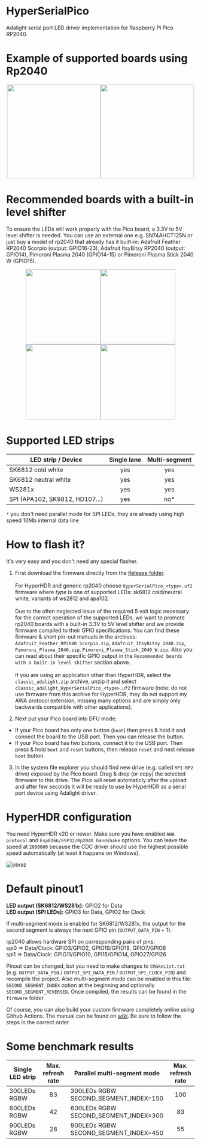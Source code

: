 # HyperSerialPico
Adalight serial port LED driver implementation for Raspberry Pi Pico RP2040.  

# Example of supported boards using Rp2040
<p align="center"><img src="https://user-images.githubusercontent.com/69086569/236885968-baab51ba-a54b-4072-9a2a-cf867f2edb4b.png" width="250" height="250"/><img src="https://user-images.githubusercontent.com/69086569/236885360-dce9cfd7-92a8-43c6-911f-649325ee8a96.png" width="250" height="250"/></p>

# Recommended boards with a built-in level shifter
To ensure the LEDs will work properly with the Pico board, a 3.3V to 5V level shifter is needed. You can use an external one e.g. SN74AHCT125N or just buy a model of rp2040 that already has it built-in: Adafruit Feather RP2040 Scorpio (output: GPIO16-23), Adafruit ItsyBitsy RP2040 (output: GPIO14), Pimoroni Plasma 2040 (GPIO14-15) or Pimoroni Plasma Stick 2040 W (GPIO15).

<p align="center"><img src="https://user-images.githubusercontent.com/69086569/242393809-4e491159-76c7-4c1e-be0a-1f10cd5291f2.png"  width="200" height="200"/><img src="https://github.com/awawa-dev/HyperSerialPico/assets/69086569/e7a2a945-be12-47b1-8e48-ffc1b11c5b2f.png"  width="200" height="200"/><img src="https://user-images.githubusercontent.com/69086569/241395006-ee27175e-677b-4971-97bc-ed294eaa8f3b.png" width="200" height="200"/><img src="https://user-images.githubusercontent.com/69086569/241394387-f8193ed8-56d5-46c6-b406-911720aed605.png" width="200" height="200"/></p>

# Supported LED strips
| LED strip / Device             |    Single lane   |    Multi-segment   |
|--------------------------------|:----------------:|:------------------:|
| SK6812 cold white              |       yes        |        yes         |
| SK6812 neutral white           |       yes        |        yes         |
| WS281x                         |       yes        |        yes         |
| SPI (APA102, SK9812, HD107...) |       yes        |        no*         |

`*` you don't need parallel mode for SPI LEDs, they are already using high speed 10Mb internal data line

# How to flash it?
It's very easy and you don't need any special flasher.  

1) First download the firmware directly from the [Release folder](https://github.com/awawa-dev/HyperSerialPico/releases).  \
\
For HyperHDR and generic rp2040 choose `HyperSerialPico_<type>.uf2` firmware where *type* is one of supported LEDs: sk6812 cold/neutral white, variants of ws2812 and apa102. \
\
Due to the often neglected issue of the required 5 volt logic necessary for the correct operation of the supported LEDs, we want to promote rp2040 boards with a built-in 3.3V to 5V level shifter and we provide firmware compiled to their GPIO specifications. You can find these firmware & short pin-out manuals in the archives: `Adafruit_Feather_RP2040_Scorpio.zip`, `Adafruit_ItsyBitsy_2040.zip`, `Pimoroni_Plasma_2040.zip`, `Pimoroni_Plasma_Stick_2040_W.zip`. Also you can read about their specific GPIO output in the `Recommended boards with a built-in level shifter` section above.  \
\
If you are using an application other than HyperHDR, select the `classic_adalight.zip` archive, unzip it and select `classic_adalight_HyperSerialPico_<type>.uf2` firmware (note: do not use firmware from this archive for HyperHDR, they do not support my AWA protocol extension, missing many options and are simply only backwards compatible with other applications).  
  
3) Next put your Pico board into DFU mode:  
* If your Pico board has only one button (`boot`) then press & hold it and connect the board to the USB port. Then you can release the button.
* If your Pico board has two buttons, connect it to the USB port. Then press & hold `boot` and `reset` buttons, then release `reset` and next release `boot` button.  

3) In the system file explorer you should find new drive (e.g. called `RPI-RP2` drive) exposed by the Pico board. Drag & drop (or copy) the selected firmware to this drive. 
The Pico will reset automaticly after the upload and after few seconds it will be ready to use by HyperHDR as a serial port device using Adalight driver.

# HyperHDR configuration
You need HyperHDR v20 or newer. Make sure you have enabled `AWA protocol` and `Esp8266/ESP32/Rp2040 handshake` options. You can leave the speed at `2000000` because the CDC driver should use the highest possible speed automatically (at least it happens on Windows).  

![obraz](https://user-images.githubusercontent.com/69086569/236870662-12f67d14-c2ca-4ba1-b6a3-e34c27949d19.png)

# Default pinout1
  
**LED output (SK6812/WS281x):** GPIO2 for Data    
**LED output (SPI LEDs):** GPIO3 for Data, GPIO2 for Clock  

If multi-segment mode is enabled for SK6812/WS281x, the output for the second segment is always the next GPIO pin (`OUTPUT_DATA_PIN` + 1).

rp2040 allows hardware SPI on corresponding pairs of pins:  
spi0 ⇒ Data/Clock: GPIO3/GPIO2, GPIO19/GPIO18, GPIO7/GPIO6  
spi1 ⇒ Data/Clock: GPIO11/GPIO10, GPI15/GPIO14, GPIO27/GPI26  

Pinout can be changed, but you need to make changes to `CMakeList.txt` (e.g. `OUTPUT_DATA_PIN` / `OUTPUT_SPI_DATA_PIN` / `OUTPUT_SPI_CLOCK_PIN`) and recompile the project. Also multi-segment mode can be enabled in this file: `SECOND_SEGMENT_INDEX` option at the beginning and optionally `SECOND_SEGMENT_REVERSED`. Once compiled, the results can be found in the `firmware` folder.

Of course, you can also build your custom firmware completely online using Github Actions. The manual can be found on [wiki](https://github.com/awawa-dev/HyperSerialPico/wiki). Be sure to follow the steps in the correct order.

# Some benchmark results

| Single LED strip | Max. refresh rate | Parallel multi-segment mode | Max. refresh rate |
|------------------|:-----------------:|-----------------------------|:-----------------:|
| 300LEDs RGBW  |  83  | 300LEDs RGBW<br>SECOND_SEGMENT_INDEX=150 |  100  |
| 600LEDs RGBW  |  42  | 600LEDs RGBW<br>SECOND_SEGMENT_INDEX=300 |   83  |
| 900LEDs RGBW  |  28  | 900LEDs RGBW<br>SECOND_SEGMENT_INDEX=450 |   55  |
